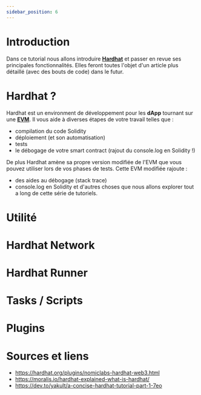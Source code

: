 ```yaml
---
sidebar_position: 6
---
```


# Introduction

Dans ce tutorial nous allons introduire **[Hardhat](https://hardhat.org/)** et passer en revue ses principales
fonctionnalités. Elles feront toutes l'objet d'un article plus détaillé (avec des bouts de code) dans le futur.

# Hardhat ?

[//]: # (Par qui ?)
Hardhat est un environment de développement pour les **dApp** tournant sur une **[EVM](https://ethereum.org/fr/developers/docs/evm/#top)**. 
Il vous aide à diverses étapes de votre travail telles que :
- compilation du code Solidity
- déploiement (et son automatisation)
- tests
- le débogage de votre smart contract (rajout du console.log en Solidity !)

De plus Hardhat amène sa propre version modifiée de l'EVM que vous pouvez utiliser lors de vos phases de tests. Cette
EVM modifiée rajoute :
- des aides au débogage (stack trace)
- console.log en Solidity
et d'autres choses que nous allons explorer tout a long de cette série de tutoriels.

[//]: # (Below are the main talking points I wanna cover in this tuto)

# Utilité

[//]: # ("Concurrent")
[//]: # (Forces)

# Hardhat Network

# Hardhat Runner

# Tasks / Scripts

# Plugins

# Sources et liens

- https://hardhat.org/plugins/nomiclabs-hardhat-web3.html
- https://moralis.io/hardhat-explained-what-is-hardhat/
- https://dev.to/yakult/a-concise-hardhat-tutorial-part-1-7eo
